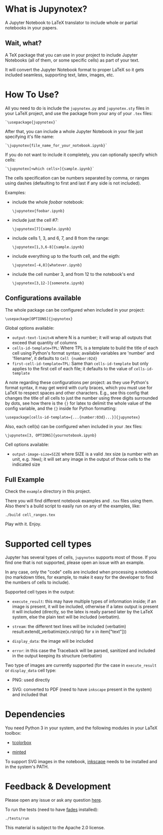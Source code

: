 # What is Jupynotex?

A Jupyter Notebook to LaTeX translator to include whole or partial notebooks in your papers.

## Wait, what?

A TeX package that you can use in your project to include Jupyter Notebooks (all of them, or some specific cells) as part of your text.

It will convert the Jupyter Notebook format to proper LaTeX so it gets included seamless, supporting text, latex, images, etc.


# How To Use?

All you need to do is include the `jupynotex.py` and `jupynotex.sty` files in your LaTeX project, and use the package from your any of your `.tex` files:

    `\usepackage{jupynotex}`

After that, you can include a whole Jupyter Notebook in your file just specifying it's file name:

    `\jupynotex{file_name_for_your_notebook.ipynb}`

If you do not want to include it completely, you can optionally specify which cells:

    `\jupynotex[<which cells>]{sample.ipynb}`

The cells specification can be numbers separated by comma, or ranges using dashes (defaulting to first and last if any side is not included).

Examples:

- include the whole *foobar* notebook:

    `\jupynotex{foobar.ipynb}`

- include just the cell #7:

    `\jupynotex[7]{sample.ipynb}`

- include cells 1, 3, and 6, 7, and 8 from the range:

    `\jupynotex[1,3,6-8]{sample.ipynb}`

- include everything up to the fourth cell, and the eigth:

    `\jupynotex[-4,8]{whatever.ipynb}`

- include the cell number 3, and from 12 to the notebook's end

    `\jupynotex[3,12-]{somenote.ipynb}`


## Configurations available

The whole package can be configured when included in your project:

    \usepackage[OPTIONS]{jupynotex}

Global options available:

- `output-text-limit=N` where N is a number; it will wrap all outputs that exceed that quantity of columns
- `cells-id-template=TPL`: Where TPL is a template to build the title of each cell using Python's format syntax; available variables are 'number' and 'filename', it defaults to `Cell {number:02d}`
- `first-cell-id-template=TPL`: Same than `cells-id-template` but only applies to the first cell of each file; it defaults to the value of `cells-id-template`

A note regarding these configurations per project: as they use Python's format syntax, it may get weird with curly braces, which you must use for LaTeX to respect spaces and other characters. E.g., see this config that changes the title of all cells to just the number using three digits surrounded by dots, see how there is the `{}` for latex to delimit the whole value of the config variable, and the `{}` inside for Python formatting:

    \usepackage[cells-id-template={...{number:03d}...}]{jupynotex}

Also, each cell(s) can be configured when included in your .tex files:

    \jupynotex[3, OPTIONS]{yournotebook.ipynb}

Cell options available:

- `output-image-size=SIZE` where SIZE is a valid .tex size (a number with an unit, e.g. `70mm`); it will set any image in the output of those cells to the indicated size


## Full Example

Check the `example` directory in this project.

There you will find different notebook examples and `.tex` files using them. Also there's a build script to easily run on any of the examples, like:

    ./build cell_ranges.tex

Play with it. Enjoy.


# Supported cell types

Jupyter has several types of cells, `jupynotex` supports most of those. If you find one that is not supported, please open an issue with an example.

In any case, only the "code" cells are included when processing a notebook (no markdown titles, for example, to make it easy for the developer to find the numbers of cells to include).

Supported cell types in the output:

- `execute_result`: this may have multiple types of information inside; if an image is present, it will be included, otherwise if a latex output is present it will included (directly, so the latex is really parsed later by the LaTeX system, else the plain text will be included (verbatim).

- `stream`: the different text lines will be included (verbatim)
                result.extend(_verbatimize(x.rstrip() for x in item["text"]))

- `display_data`: the image will be included

- `error`: in this case the Traceback will be parsed, sanitized and included in the output keeping its structure (verbatim)

Two type of images are currently supported (for the case in `execute_result` or `display_data` cell type:

- PNG: used directly

- SVG: converted to PDF (need to have `inkscape` present in the system) and included that


# Dependencies

You need Python 3 in your system, and the following modules in your LaTeX toolbox:

- [tcolorbox](https://ctan.org/pkg/tcolorbox)

- [minted](https://www.ctan.org/pkg/minted)

To support SVG images in the notebook, [inkscape](https://inkscape.org/) needs to be installed and in the system's PATH.


# Feedback & Development

Please open any issue or ask any question [here](https://github.com/facundobatista/jupynotex/issues/new).

To run the tests (need to have [fades](https://github.com/pyar/fades) installed):

    ./tests/run

This material is subject to the Apache 2.0 license.
